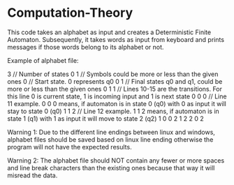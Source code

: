 # Computation-Theory
This code takes an alphabet as input and creates a Deterministic Finite Automaton. Subsequently, it takes words as input from keyboard and prints messages if those words belong to its alphabet or not.

Example of alphabet file:

3 // Number of states
0 1 // Symbols could be more or less than the given ones
0 // Start state. 0 represents q0
0 1 // Final states q0 and q1, could be more or less than the given ones
0 1 1 // Lines 10-15 are the transitions. For this line 0 is current state, 1 is incoming input and 1 is next state
0 0 0 // Line 11 example. 0 0 0 means, if automaton is in state 0 (q0) with 0 as input it will stay to state 0 (q0)
1 1 2 // Line 12 example. 1 1 2 means, if automaton is in state 1 (q1) with 1 as input it will move to state 2 (q2)
1 0 0
2 1 2
2 0 2

Warning 1: Due to the different line endings between linux and windows, alphabet files should be saved based on linux line ending otherwise the program will not have the expected results.

Warning 2: The alphabet file should NOT contain any fewer or more spaces and line break characters than the existing ones because that way it will misread the data.
